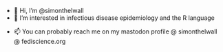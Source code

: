 - 👋 Hi, I’m @simonthelwall
- 👀 I’m interested in infectious disease epidemiology and the R language
<!--- - 🌱 I’m currently learning ...
- 💞️ I’m looking to collaborate on ...
--->
- 📫 You can probably reach me on my mastodon profile @ simonthelwall @ fediscience.org

<!---
simonthelwall/simonthelwall is a ✨ special ✨ repository because its `README.md` (this file) appears on your GitHub profile.
You can click the Preview link to take a look at your changes.
--->
